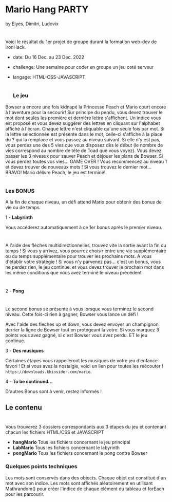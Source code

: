 # Mario Hang PARTY
by Elyes, Dimitri, Ludovix
#
#
Voici le résultat du 1er projet de groupe durant la formation web-dev de IronHack.


- date: Du 16 Dec. au 23 Dec. 2022

- challenge: Une semaine pour coder en groupe un jeu coté serveur 
- langage: HTML-CSS-JAVASCRIPT 
  #

  ### Le jeu

Bowser a encore une fois kidnapé la Princesse Peach et Mario court encore à l'aventure pour la secourir!
  Sur principe du pendu, vous devez trouver le mot dont seules les première et dernière lettre s'affichent. Un indice vous est proposé et vous devez suggérer des lettres en cliquant sur l'alphabet affiché à l'écran. Chaque lettre n'est cliquable qu'une seule fois par mot. Si la lettre selectionnée est présente dans le mot, celle-ci s'affiche à la place du ? qui la remplace et vous passez au niveau suivant. Si elle n'y est pas, vous perdez une des 5 vies que vous disposez dès le  début (le nombre de vies correspond au nombre de tête de Toad que vous voyez).
  Vous devez passer les 3 niveaux pour sauver Peach et déjouer les plans de Bowser.
  Si vous perdez toutes vos vies... GAME OVER ! Vous recommencez au niveau 1 et devez trouver de nouveaux mots !
Si vous trouvez le dernier mot... BRAVO! Mario délivre Peach, le jeu est terminé!
#
  ### Les BONUS


  A la fin de chaque niveau, un défi attend Mario pour obtenir des bonus de vie ou de temps.

  1 - **Labyrinth** 

Vous accéderez automatiquement à ce 1er bonus après le premier niveau.
#
  A l'aide des flèches multidirectionnelles, trouvez vite la sortie avant la fin du temps !
  Si vous y arrivez, vous pourrez choisir entre une vie supplémentaire ou du temps supplémentaire pour trouver les prochains mots. A vous d'établir votre stratégie !
  Si vous n'y parvenez pas... c'est un bonus, vous ne perdez rien, le jeu continue. et vous devez trouver le prochain mot dans les même conditions que vous avez terminé le niveau précédent
  #
  
  2 - **Pong**
 #
 Le second bonus se présente à vous lorsque vous terminez le second niveau. Cette fois-ci rien à gagner, Bowser vous lance un défi !
 
 Avec l'aide des fleches up et down, vous devez envoyer un champignon derrier la ligne de Bowser tout en protégeant la votre. Si vous marquez 3 points vous avez gagné, si c'est Bowser vous avez perdu. ET le jeu continue.

3 - **Des musiques**

Certaines étapes vous rappelleront les musiques de votre jeu d'enfance favori !
Et si vous avez la nostalgie, voici un lien pour toutes les réécouter ! `https://downloads.khinsider.com/mario`.


4 - **To be continued...** 

D'autres Bonus sont à venir, restez informés !


## Le contenu
#
#
Vous trouverez 3 dossiers correspondants aux 3 étapes du jeu
et contenant chacun les fichiers HTML/CSS et JAVASCRIPT

- **hangMario**
Tous les fichiers concernant le jeu principal
- **LabMario**
Tous les fichiers concernant le labyrinth
- **pongMario**
Tous les fichiers concernant le pong contre Bowser


### Quelques points techniques

Les mots sont conservés dans des objects. Chaque objet est constitué d'un mot avec son indice.
Les mots sont affichés aléatoirement en utilisant Mathrandom() pour créer l'indice de chaque élément du tableau et forEach pour les parcourir.